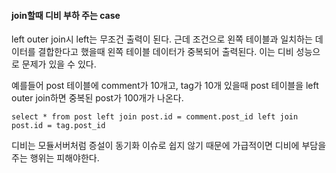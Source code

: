#### join할때 디비 부하 주는 case
left outer join시 left는 무조건 출력이 된다. 근데 조건으로 왼쪽 테이블과 일치하는 데이터를 결합한다고 했을때
왼쪽 테이블 데이터가 중복되어 출력된다. 이는 디비 성능으로 문제가 있을 수 있다.


예를들어 post 테이블에 comment가 10개고, tag가 10개 있을때 post 테이블을 left outer join하면 중복된 post가 100개가 나온다.

```
select * from post left join post.id = comment.post_id left join post.id = tag.post_id
```

디비는 모듈서버처럼 증설이 동기화 이슈로 쉽지 않기 때문에 가급적이면 디비에 부담을 주는 행위는 피해야한다.
